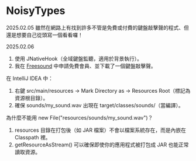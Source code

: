 # NoisyTypes

2025.02.05  雖然在網路上有找到許多不管是免費或付費的鍵盤敲擊聲的程式、但還是想要自己從頭寫一個看看囉！

2025.02.06  
1.  使用 JNativeHook（全域鍵盤監聽，適用於背景執行）。
2.  我在 [Freesound](http://example.com/ "Title") 中申請免費會員、並下載了一個鍵盤敲擊聲。

在 IntelliJ IDEA 中：
1.	右鍵 src/main/resources → Mark Directory as → Resources Root（標記為資源根目錄）。
2.	確保 sounds/my_sound.wav 出現在 target/classes/sounds/（當編譯）。

為什麼不能用 new File("resources/sounds/my_sound.wav")？
1.  resources 目錄在打包後（如 JAR 檔案）不會以檔案系統存在，而是內嵌在 Classpath 裡。
2.  getResourceAsStream() 可以確保即使你的應用程式被打包成 JAR 也能正常讀取資源。